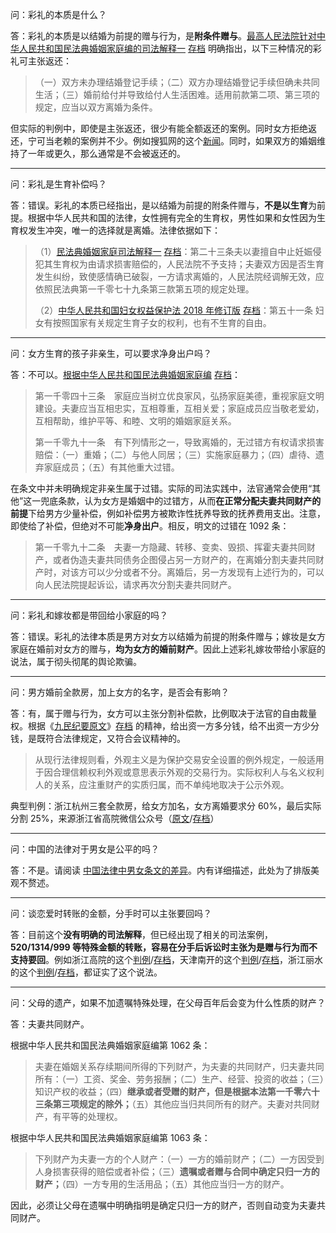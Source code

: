问：彩礼的本质是什么？

答：彩礼的本质是以结婚为前提的赠与行为，是**附条件赠与**。[最高人民法院针对中华人民共和国民法典婚姻家庭编的司法解释一](https://www.court.gov.cn/fabu-xiangqing-282071.html) [存档](https://web.archive.org/web/20220524182307/https://www.court.gov.cn/fabu-xiangqing-282071.html) 明确指出，以下三种情况的彩礼可主张返还：

> （一）双方未办理结婚登记手续；（二）双方办理结婚登记手续但确未共同生活；（三）婚前给付并导致给付人生活困难。适用前款第二项、第三项的规定，应当以双方离婚为条件。

但实际的判例中，即使是主张返还，很少有能全额返还的案例。同时女方拒绝返还，宁可当老赖的案例并不少。例如搜狐网的这个[新闻](https://www.sohu.com/a/535873765_116237)。同时，如果双方的婚姻维持了一年或更久，那么通常是不会被返还的。

------

问：彩礼是生育补偿吗？

答：错误。彩礼的本质已经指出，是以结婚为前提的附条件赠与，**不是以生育**为前提。根据中华人民共和国的法律，女性拥有完全的生育权，男性如果和女性因为生育权发生冲突，唯一的选择就是离婚。法律依据如下：

> （1）[民法典婚姻家庭司法解释一](https://www.court.gov.cn/fabu-xiangqing-282071.html) [存档](https://web.archive.org/web/20220524182307/https://www.court.gov.cn/fabu-xiangqing-282071.html)：第二十三条夫以妻擅自中止妊娠侵犯其生育权为由请求损害赔偿的，人民法院不予支持；夫妻双方因是否生育发生纠纷，致使感情确已破裂，一方请求离婚的，人民法院经调解无效，应依照民法典第一千零七十九条第三款第五项的规定处理。
>
> （2）[中华人民共和国妇女权益保护法 2018 年修订版](http://www.gov.cn/guoqing/2021-10/29/content_5647634.htm) [存档](https://web.archive.org/web/20220611123450/http://www.gov.cn/guoqing/2021-10/29/content_5647634.htm)：第五十一条 妇女有按照国家有关规定生育子女的权利，也有不生育的自由。

------

问：女方生育的孩子非亲生，可以要求净身出户吗？

答：不可以。[根据中华人民共和国民法典婚姻家庭编](http://www.npc.gov.cn/npc/c30834/202006/75ba6483b8344591abd07917e1d25cc8.shtml) [存档](https://web.archive.org/web/20220505185850/http://www.npc.gov.cn/npc/c30834/202006/75ba6483b8344591abd07917e1d25cc8.shtml)：

> 第一千零四十三条  家庭应当树立优良家风，弘扬家庭美德，重视家庭文明建设。夫妻应当互相忠实，互相尊重，互相关爱；家庭成员应当敬老爱幼，互相帮助，维护平等、和睦、文明的婚姻家庭关系。
>
> 第一千零九十一条  有下列情形之一，导致离婚的，无过错方有权请求损害赔偿：（一）重婚；（二）与他人同居；（三）实施家庭暴力；（四）虐待、遗弃家庭成员；（五）有其他重大过错。

在条文中并未明确规定非亲生属于过错。实际的司法实践中，法官通常会使用“其他”这一兜底条款，认为女方是婚姻中的过错方，从而**在正常分配夫妻共同财产的前提**下给男方少量补偿，例如补偿男方被欺诈性抚养导致的抚养费用支出。注意，即使给了补偿，但绝对不可能**净身出户**。相反，明文的过错在 1092 条：

> 第一千零九十二条  夫妻一方隐藏、转移、变卖、毁损、挥霍夫妻共同财产，或者伪造夫妻共同债务企图侵占另一方财产的，在离婚分割夫妻共同财产时，对该方可以少分或者不分。离婚后，另一方发现有上述行为的，可以向人民法院提起诉讼，请求再次分割夫妻共同财产。

------

问：彩礼和嫁妆都是带回给小家庭的吗？

答：错误。彩礼的法律本质是男方对女方以结婚为前提的附条件赠与；嫁妆是女方家庭在婚前对女方的赠与，**均为女方的婚前财产**。因此上述彩礼嫁妆带给小家庭的说法，属于彻头彻尾的舆论欺骗。

------

问：男方婚前全款房，加上女方的名字，是否会有影响？

答：有，属于赠与行为，女方可以主张分割补偿款，比例取决于法官的自由裁量权。根据《[九民纪要原文](https://www.court.gov.cn/zixun-xiangqing-199691.html)》[存档](https://archive.is/wip/ncW0i) 的精神，给出资一方多分钱，给不出资一方少分钱，是既符合法律规定，又符合会议精神的。

> 从现行法律规则看，外观主义是为保护交易安全设置的例外规定，一般适用于因合理信赖权利外观或意思表示外观的交易行为。实际权利人与名义权利人的关系，应注重财产的实质归属，而不单纯地取决于公示外观。

典型判例：浙江杭州三套全款房，给女方加名，女方离婚要求分 60%，最后实际分割 25%，来源浙江省高院微信公众号（[原文](https://mp.weixin.qq.com/s/6fe1iqgZZ_H01vcII5kg4A)/[存档](https://web.archive.org/web/20220611154236/https://mp.weixin.qq.com/s/6fe1iqgZZ_H01vcII5kg4A)）

------

问：中国的法律对于男女是公平的吗？

答：不是。请阅读 [中国法律中男女条文的差异](./中国男女法律差异.md)。内有详细描述，此处为了排版美观不赘述。

------

问：谈恋爱时转账的金额，分手时可以主张要回吗？

答：目前这个**没有明确的司法解释**，但已经出现了相关的司法案例，**520/1314/999 等特殊金额的转账，容易在分手后诉讼时主张为是赠与行为而不支持要回**。例如浙江高院的这个[判例](https://mp.weixin.qq.com/s/Ja0ZgcNLs-wPgLbz9hYYKw)/[存档](https://archive.is/wip/AxLWo)，天津南开的这个[判例](https://mp.weixin.qq.com/s/uZvDa04UMufDc4RNlxllLw)/[存档](https://archive.is/wip/v4oPg)，浙江丽水的这个[判例](https://mp.weixin.qq.com/s/n5ICZ02t8an_bMKHIuO_0Q)/[存档](https://archive.is/wip/QbG6N)，都证实了这个说法。

------

问：父母的遗产，如果不加遗嘱特殊处理，在父母百年后会变为什么性质的财产？

答：夫妻共同财产。

根据中华人民共和国民法典婚姻家庭编第 1062 条：

> 夫妻在婚姻关系存续期间所得的下列财产，为夫妻的共同财产，归夫妻共同所有：（一）工资、奖金、劳务报酬；（二）生产、经营、投资的收益；（三）知识产权的收益；（四）**继承或者受赠的财产，但是根据本法第一千零六十三条第三项规定的除外；**（五）其他应当归共同所有的财产。夫妻对共同财产，有平等的处理权。

根据中华人民共和国民法典婚姻家庭编第 1063 条：

> 下列财产为夫妻一方的个人财产：（一）一方的婚前财产；（二）一方因受到人身损害获得的赔偿或者补偿；（三）**遗嘱或者赠与合同中确定只归一方的财产；**（四）一方专用的生活用品；（五）其他应当归一方的财产。

因此，必须让父母在遗嘱中明确指明是确定只归一方的财产，否则自动变为夫妻共同财产。
